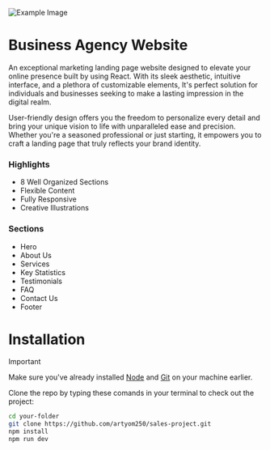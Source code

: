 ![Example Image](/images/final.png)

# Business Agency Website

An exceptional marketing landing page website designed to elevate your online presence built by using React. With its sleek aesthetic, intuitive interface, and a plethora of customizable elements, It's perfect solution for individuals and businesses seeking to make a lasting impression in the digital realm.

User-friendly design offers you the freedom to personalize every detail and bring your unique vision to life with unparalleled ease and precision. Whether you're a seasoned professional or just starting, it empowers you to craft a landing page that truly reflects your brand identity.

### Highlights

* 8 Well Organized Sections
* Flexible Content
* Fully Responsive
* Creative Illustrations

### Sections

* Hero
* About Us
* Services
* Key Statistics
* Testimonials
* FAQ
* Contact Us
* Footer

# Installation

> [!IMPORTANT]
> Make sure you've already installed [Node](https://nodejs.org/en) and [Git](https://git-scm.com/) on your machine earlier.

Clone the repo by typing these comands in your terminal to check out the project:

```bash
cd your-folder
git clone https://github.com/artyom250/sales-project.git
npm install
npm run dev
```



